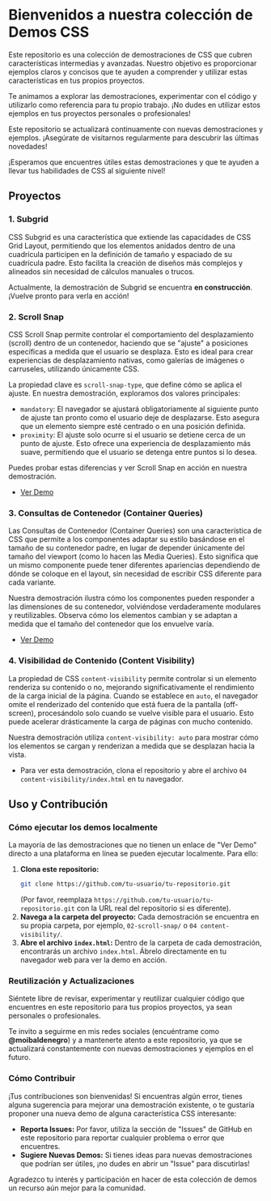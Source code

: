 # Bienvenidos a nuestra colección de Demos CSS

Este repositorio es una colección de demostraciones de CSS que cubren características intermedias y avanzadas. Nuestro objetivo es proporcionar ejemplos claros y concisos que te ayuden a comprender y utilizar estas características en tus propios proyectos.

Te animamos a explorar las demostraciones, experimentar con el código y utilizarlo como referencia para tu propio trabajo. ¡No dudes en utilizar estos ejemplos en tus proyectos personales o profesionales!

Este repositorio se actualizará continuamente con nuevas demostraciones y ejemplos. ¡Asegúrate de visitarnos regularmente para descubrir las últimas novedades!

¡Esperamos que encuentres útiles estas demostraciones y que te ayuden a llevar tus habilidades de CSS al siguiente nivel!

## Proyectos

### 1. Subgrid

CSS Subgrid es una característica que extiende las capacidades de CSS Grid Layout, permitiendo que los elementos anidados dentro de una cuadrícula participen en la definición de tamaño y espaciado de su cuadrícula padre. Esto facilita la creación de diseños más complejos y alineados sin necesidad de cálculos manuales o trucos.

Actualmente, la demostración de Subgrid se encuentra **en construcción**. ¡Vuelve pronto para verla en acción!

### 2. Scroll Snap

CSS Scroll Snap permite controlar el comportamiento del desplazamiento (scroll) dentro de un contenedor, haciendo que se "ajuste" a posiciones específicas a medida que el usuario se desplaza. Esto es ideal para crear experiencias de desplazamiento nativas, como galerías de imágenes o carruseles, utilizando únicamente CSS.

La propiedad clave es `scroll-snap-type`, que define cómo se aplica el ajuste. En nuestra demostración, exploramos dos valores principales:
- `mandatory`: El navegador se ajustará obligatoriamente al siguiente punto de ajuste tan pronto como el usuario deje de desplazarse. Esto asegura que un elemento siempre esté centrado o en una posición definida.
- `proximity`: El ajuste solo ocurre si el usuario se detiene cerca de un punto de ajuste. Esto ofrece una experiencia de desplazamiento más suave, permitiendo que el usuario se detenga entre puntos si lo desea.

Puedes probar estas diferencias y ver Scroll Snap en acción en nuestra demostración.

- [Ver Demo](https://snap-scroll-demo.netlify.app/)

### 3. Consultas de Contenedor (Container Queries)

Las Consultas de Contenedor (Container Queries) son una característica de CSS que permite a los componentes adaptar su estilo basándose en el tamaño de su contenedor padre, en lugar de depender únicamente del tamaño del viewport (como lo hacen las Media Queries). Esto significa que un mismo componente puede tener diferentes apariencias dependiendo de dónde se coloque en el layout, sin necesidad de escribir CSS diferente para cada variante.

Nuestra demostración ilustra cómo los componentes pueden responder a las dimensiones de su contenedor, volviéndose verdaderamente modulares y reutilizables. Observa cómo los elementos cambian y se adaptan a medida que el tamaño del contenedor que los envuelve varía.

- [Ver Demo](https://harmonious-valkyrie-05aae2.netlify.app/)

### 4. Visibilidad de Contenido (Content Visibility)

La propiedad de CSS `content-visibility` permite controlar si un elemento renderiza su contenido o no, mejorando significativamente el rendimiento de la carga inicial de la página. Cuando se establece en `auto`, el navegador omite el renderizado del contenido que está fuera de la pantalla (off-screen), procesándolo solo cuando se vuelve visible para el usuario. Esto puede acelerar drásticamente la carga de páginas con mucho contenido.

Nuestra demostración utiliza `content-visibility: auto` para mostrar cómo los elementos se cargan y renderizan a medida que se desplazan hacia la vista.

- Para ver esta demostración, clona el repositorio y abre el archivo `04 content-visibility/index.html` en tu navegador.

## Uso y Contribución

### Cómo ejecutar los demos localmente

La mayoría de las demostraciones que no tienen un enlace de "Ver Demo" directo a una plataforma en línea se pueden ejecutar localmente. Para ello:

1.  **Clona este repositorio:**
    ```bash
    git clone https://github.com/tu-usuario/tu-repositorio.git
    ```
    (Por favor, reemplaza `https://github.com/tu-usuario/tu-repositorio.git` con la URL real del repositorio si es diferente).
2.  **Navega a la carpeta del proyecto:**
    Cada demostración se encuentra en su propia carpeta, por ejemplo, `02-scroll-snap/` o `04 content-visibility/`.
3.  **Abre el archivo `index.html`:**
    Dentro de la carpeta de cada demostración, encontrarás un archivo `index.html`. Ábrelo directamente en tu navegador web para ver la demo en acción.

### Reutilización y Actualizaciones

Siéntete libre de revisar, experimentar y reutilizar cualquier código que encuentres en este repositorio para tus propios proyectos, ya sean personales o profesionales.

Te invito a seguirme en mis redes sociales (encuéntrame como **@moibaldenegro**) y a mantenerte atento a este repositorio, ya que se actualizará constantemente con nuevas demostraciones y ejemplos en el futuro.

### Cómo Contribuir

¡Tus contribuciones son bienvenidas! Si encuentras algún error, tienes alguna sugerencia para mejorar una demostración existente, o te gustaría proponer una nueva demo de alguna característica CSS interesante:

-   **Reporta Issues:** Por favor, utiliza la sección de "Issues" de GitHub en este repositorio para reportar cualquier problema o error que encuentres.
-   **Sugiere Nuevas Demos:** Si tienes ideas para nuevas demostraciones que podrían ser útiles, ¡no dudes en abrir un "Issue" para discutirlas!

Agradezco tu interés y participación en hacer de esta colección de demos un recurso aún mejor para la comunidad.

